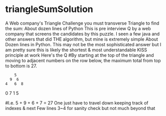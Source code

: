 # triangleSumSolution
A Web company's Triangle Challenge you must transverse Triangle to find the sum: 
About dozen lines of Python
This is pre interview Q by a web company that screens the candidates by this puzzle.
I seen a few java and other answers that did THE algorithm, but mine is extremely simple
About Dozen lines in Python.
This may not be the most sophisticated answer but I am pretty sure this is likely the shortest & most understandable
KISS principle at work
Here's the Q
#By starting at the top of the triangle and moving to adjacent numbers on the row below, the maximum total from top to bottom is 27.

        5
      9  6
    4   6  8
  0   7  1   5

#I.e. 5 + 9 + 6 + 7 = 27
One just have to travel down keeping track of indexes & next
Few lines 3~4 for sanity check but not much beyond that
